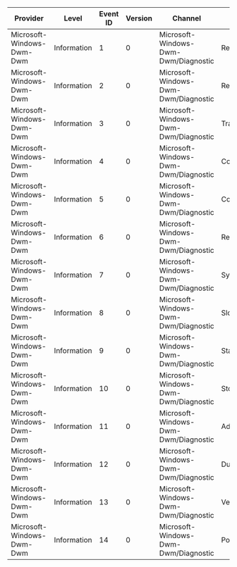 Provider                   |  Level        |  Event ID  |  Version  |  Channel                               |  Task                          |  Opcode  |  Keyword         |  Message
---------------------------|---------------|------------|-----------|----------------------------------------|--------------------------------|----------|------------------|---------
Microsoft-Windows-Dwm-Dwm  |  Information  |  1         |  0        |  Microsoft-Windows-Dwm-Dwm/Diagnostic  |  RedirectionStateAndInput      |          |  DwmExe          |
Microsoft-Windows-Dwm-Dwm  |  Information  |  2         |  0        |  Microsoft-Windows-Dwm-Dwm/Diagnostic  |  RedirectionStateOutput        |          |  DwmExe          |
Microsoft-Windows-Dwm-Dwm  |  Information  |  3         |  0        |  Microsoft-Windows-Dwm-Dwm/Diagnostic  |  TraceGraphicsCapabilities     |          |  DwmExe          |
Microsoft-Windows-Dwm-Dwm  |  Information  |  4         |  0        |  Microsoft-Windows-Dwm-Dwm/Diagnostic  |  CompositionOverriden          |          |  DwmExe          |
Microsoft-Windows-Dwm-Dwm  |  Information  |  5         |  0        |  Microsoft-Windows-Dwm-Dwm/Diagnostic  |  CompositionEnabledByPolicy    |          |  DwmExe          |
Microsoft-Windows-Dwm-Dwm  |  Information  |  6         |  0        |  Microsoft-Windows-Dwm-Dwm/Diagnostic  |  RemotingCaps                  |          |  DwmExe          |
Microsoft-Windows-Dwm-Dwm  |  Information  |  7         |  0        |  Microsoft-Windows-Dwm-Dwm/Diagnostic  |  SystemMemoryLockingThreshold  |          |  DwmExe          |
Microsoft-Windows-Dwm-Dwm  |  Information  |  8         |  0        |  Microsoft-Windows-Dwm-Dwm/Diagnostic  |  SlowCompositionTime           |          |  DwmExe          |
Microsoft-Windows-Dwm-Dwm  |  Information  |  9         |  0        |  Microsoft-Windows-Dwm-Dwm/Diagnostic  |  StartDWMTransport             |          |  DwmExe          |
Microsoft-Windows-Dwm-Dwm  |  Information  |  10        |  0        |  Microsoft-Windows-Dwm-Dwm/Diagnostic  |  StopDWMTransport              |          |  DwmExe          |
Microsoft-Windows-Dwm-Dwm  |  Information  |  11        |  0        |  Microsoft-Windows-Dwm-Dwm/Diagnostic  |  AddGhost                      |          |  DwmExeGhosting  |
Microsoft-Windows-Dwm-Dwm  |  Information  |  12        |  0        |  Microsoft-Windows-Dwm-Dwm/Diagnostic  |  DuplicateGhost                |          |  DwmExeGhosting  |
Microsoft-Windows-Dwm-Dwm  |  Information  |  13        |  0        |  Microsoft-Windows-Dwm-Dwm/Diagnostic  |  VetoCreateGhostWindow         |          |  DwmExeGhosting  |
Microsoft-Windows-Dwm-Dwm  |  Information  |  14        |  0        |  Microsoft-Windows-Dwm-Dwm/Diagnostic  |  PolicyOrModeChange            |          |  DwmExe          |